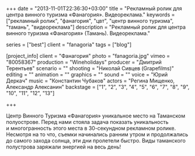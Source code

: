 +++
date = "2013-11-01T22:36:30+03:00"
title = "Рекламный ролик для центра винного туризма «Фанагория». Видеореклама."
keywords = ["рекламный ролик", "фанагория", "цвт", "центр винного туризма", "тамань", "видеореклама"]
description = "Рекламный ролик для центра винного туризма «Фанагория» (Тамань). Видеореклама."

series = ["best"]
client = "fanagoria"
tags = ["blog"]

[project_info]
    client = "Фанагория"
    photo = "fanagoria.jpg"
    vimeo = "80058367"
    production = "Wineholidays"
    producer = "Дмитрий Терентьев"
    scenario = ""
    shooting = "Николай Сивцев (Grapefilms)"
    editing = ""
    animation = ""
    graphics = ""
    sound = ""
    voice = "Юрий Деркач"
    music = "Константин Чубаков"
    actors = "Регина Мищенко, Александр Алексанин"
    backstage = ["1", "2", "3", "4", "5", "6", "7", "8", "9", "10", "11", "12", "13"]

+++

Центр Винного Туризма &laquo;Фанагория&raquo; уникальное место на&nbsp;Таманском полуострове. Перед нами стояла задача показать уникальность и&nbsp;многогранность этого места в&nbsp;30-секундном рекламном ролике. Несмотря на&nbsp;то&nbsp;что, съемки начинались ранним утром и&nbsp;продолжались до&nbsp;самого захода солнца, эти дни пролетели быстро. Виды таманского полустрова заряжали энергией на&nbsp;весь день!